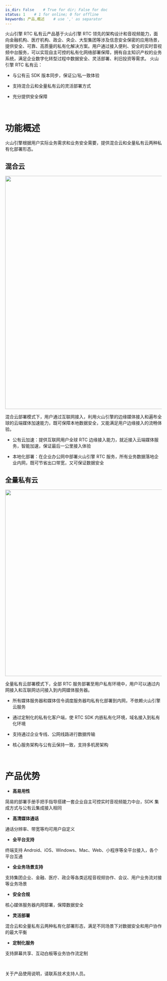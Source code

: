 ```yaml
---
is_dir: False    # True for dir; False for doc
status: 1    # 1 for online; 0 for offline
keywords: 产品,概述    # use ',' as separator
---
```


火山引擎 RTC 私有云产品基于火山引擎 RTC 领先的架构设计和音视频能力，面向金融机构、医疗机构、政企、央企、大型集团等涉及信息安全保密的应用场景，提供安全、可靠、高质量的私有化解决方案。用户通过接入便利、安全的实时音视频中台服务，可以实现自主可控的私有化网络部署保障，拥有自主知识产权的业务系统，满足企业数字化转型过程中数据安全、灵活部署、利旧投资等需求。
火山引擎 RTC 私有云：

- 与公有云 SDK 版本同步，保证公/私一致体验
	
- 支持混合云和全量私有云的灵活部署方式
	
- 充分提供安全保障
	

<br>

# 功能概述

火山引擎根据用户实际业务需求和业务安全需要，提供混合云和全量私有云两种私有化部署形态。

## 混合云

<img src=https://portal.volccdn.com/obj/volcfe/cloud-universal-doc/upload_7c2773689bf700baae710a114a10493d.png style="height:750px" /> 

混合云部署模式下，用户通过互联网接入，利用火山引擎的边缘媒体接入和遍布全球的云端媒体加速能力，既可保障本地数据安全，又能满足用户边缘接入的流畅体验。

- 公有云加速：提供互联网用户全球 RTC 边缘接入能力，就近接入云端媒体服务，智能加速，保证最后一公里接入体验
	
- 本地化部署：在企业办公网中部署火山引擎 RTC 服务，所有业务数据落地企业内网，既可节省出口带宽，又可保证数据安全
	

## 全量私有云

<img src=https://portal.volccdn.com/obj/volcfe/cloud-universal-doc/upload_116a9078d0099d8a5c9617da79a4cafa.png style="height:600px" /> 

全量私有云部署模式下，全部 RTC 服务部署至用户私有环境中，用户可以通过内网接入和互联网访问接入到内网媒体服务器。

- 所有媒体服务器和媒体信令调度服务器均私有化部署到内网，不依赖火山引擎云服务
	
- 通过定制化的私有化客户端，使 RTC SDK 内嵌私有化环境，域名接入到私有化环境
	
- 支持通过企业专线、公网线路进行数据传输
	
- 核心服务架构与公有云保持一致，支持多机房架构
	

<br>

# 产品优势

- **高易用性**
	

简易的部署手册手把手指导搭建一套企业自主可控实时音视频能力中台，SDK 集成方式与公有云集成接入相同

- **高清媒体通话**
	

通话分辨率、带宽等均可用户自定义

- **全平台支持**
	

终端支持 Android、iOS、Windows、Mac、Web、小程序等全平台接入，各个平台互通

- **全业务场景支持**
	

支持集团企业、金融、医疗、政企等各类远程音视频协作、会议、用户业务流对接等业务场景

- **安全合规**
	

核心媒体服务器内网部署，保障数据安全

- **灵活部署**
	

混合云和全量私有云两种私有化部署形态，满足不同场景下对数据安全和用户协作的最大平衡

- **定制化服务**
	

支持屏幕共享、互动白板等业务协作流定制
<br>

<br>

关于产品使用说明，请联系技术支持人员。
<br>

<br>
